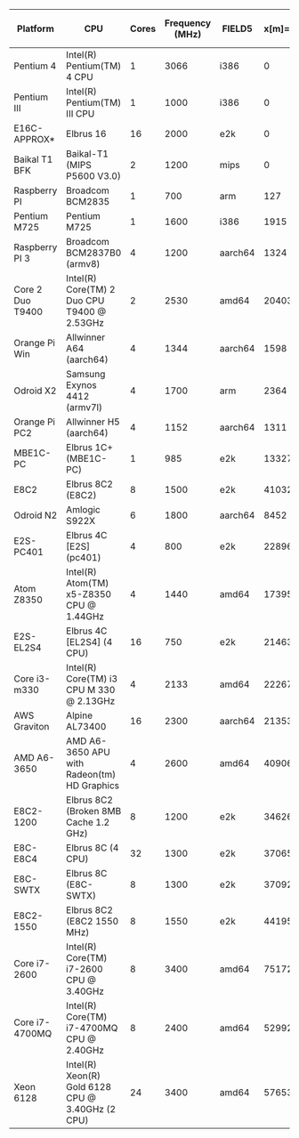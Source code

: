 |Platform        |CPU                                             |Cores|Frequency (MHz)|FIELD5 |16 KB, x[m]=x[m]+s*y[m] Sngl|512 KB, x[m]=x[m]+s*y[m] Sngl|8192 KB, x[m]=x[m]+s*y[m] Sngl|16 KB, x[m]=x[m]+y[m] Sngl|512 KB, x[m]=x[m]+y[m] Sngl|8192 KB, x[m]=x[m]+y[m] Sngl|16 KB, x[m]=y[m] Sngl|512 KB, x[m]=y[m] Sngl|8192 KB, x[m]=y[m] Sngl|
|----------------|------------------------------------------------|-----|---------------|-------|----------------------------|-----------------------------|------------------------------|--------------------------|---------------------------|----------------------------|---------------------|----------------------|-----------------------|
|Pentium 4       |Intel(R) Pentium(TM) 4 CPU                      |1    |3066           |i386   |0                           |0                            |0                             |0                         |0                          |0                           |0                    |0                     |0                      |
|Pentium III     |Intel(R) Pentium(TM) III CPU                    |1    |1000           |i386   |0                           |0                            |0                             |0                         |0                          |0                           |0                    |0                     |0                      |
|E16C-APPROX*    |Elbrus 16                                       |16   |2000           |e2k    |0                           |0                            |0                             |0                         |0                          |0                           |0                    |0                     |0                      |
|Baikal T1 BFK   |Baikal-T1 (MIPS P5600 V3.0)                     |2    |1200           |mips   |0                           |0                            |0                             |0                         |0                          |0                           |0                    |0                     |0                      |
|Raspberry PI    |Broadcom BCM2835                                |1    |700            |arm    |127                         |127                          |127                           |731                       |127                        |127                         |426                  |111                   |111                    |
|Pentium M725    |Pentium M725                                    |1    |1600           |i386   |1915                        |1530                         |844                           |2348                      |1670                       |850                         |1866                 |1145                  |420                    |
|Raspberry PI 3  |Broadcom BCM2837B0 (armv8)                      |4    |1200           |aarch64|1324                        |1598                         |1019                          |2240                      |1906                       |954                         |3136                 |2783                  |871                    |
|Core 2 Duo T9400|Intel(R) Core(TM) 2 Duo CPU     T9400  @ 2.53GHz|2    |2530           |amd64  |20403                       |14189                        |8249                          |18113                     |9344                       |8153                        |3232                 |5196                  |2131                   |
|Orange Pi Win   |Allwinner A64 (aarch64)                         |4    |1344           |aarch64|1598                        |1752                         |1019                          |2771                      |1787                       |1028                        |3483                 |3146                  |1374                   |
|Odroid X2       |Samsung Exynos 4412 (armv7l)                    |4    |1700           |arm    |2364                        |1464                         |1261                          |2543                      |1472                       |1271                        |3856                 |1324                  |627                    |
|Orange Pi PC2   |Allwinner H5 (aarch64)                          |4    |1152           |aarch64|1311                        |1224                         |1039                          |2872                      |1179                       |1009                        |4902                 |2284                  |1261                   |
|MBE1C-PC        |Elbrus 1C+ (MBE1C-PC)                           |1    |985            |e2k    |13327                       |31305                        |5856                          |10999                     |11421                      |9663                        |5073                 |10442                 |1163                   |
|E8C2            |Elbrus 8C2 (E8C2)                               |8    |1500           |e2k    |41032                       |41708                        |33881                         |19815                     |12399                      |9617                        |6124                 |4376                  |3318                   |
|Odroid N2       |Amlogic S922X                                   |6    |1800           |aarch64|8452                        |8214                         |3888                          |9876                      |8463                       |3966                        |8261                 |7260                  |3582                   |
|E2S-PC401       |Elbrus 4C [E2S] (pc401)                         |4    |800            |e2k    |22896                       |22106                        |8491                          |10053                     |6591                       |2092                        |8415                 |6145                  |1468                   |
|Atom Z8350      |Intel(R) Atom(TM) x5-Z8350 CPU @ 1.44GHz        |4    |1440           |amd64  |17395                       |14596                        |5208                          |17415                     |14356                      |5219                        |10075                |5598                  |1365                   |
|E2S-EL2S4       |Elbrus 4C [EL2S4] (4 CPU)                       |16   |750            |e2k    |21463                       |22714                        |7975                          |20662                     |23032                      |7809                        |10535                |11483                 |4263                   |
|Core i3-m330    |Intel(R) Core(TM) i3 CPU       M 330  @ 2.13GHz |4    |2133           |amd64  |22267                       |12837                        |4636                          |22396                     |13193                      |4996                        |10774                |8340                  |2387                   |
|AWS Graviton    |Alpine AL73400                                  |16   |2300           |aarch64|21353                       |17418                        |7336                          |7344                      |18328                      |21796                       |12118                |12120                 |4422                   |
|AMD A6-3650     |AMD A6-3650 APU with Radeon(tm) HD Graphics     |4    |2600           |amd64  |40906                       |37749                        |8578                          |40988                     |36529                      |8523                        |13655                |9154                  |2154                   |
|E8C2-1200       |Elbrus 8C2 (Broken 8MB Cache 1.2 GHz)           |8    |1200           |e2k    |34626                       |34168                        |28890                         |30016                     |34232                      |28920                       |16709                |18654                 |17513                  |
|E8C-E8C4        |Elbrus 8C (4 CPU)                               |32   |1300           |e2k    |37065                       |27882                        |23315                         |35758                     |27681                      |23172                       |18273                |16898                 |13798                  |
|E8C-SWTX        |Elbrus 8C (E8C-SWTX)                            |8    |1300           |e2k    |37092                       |29195                        |24130                         |37806                     |29193                      |24114                       |19096                |17431                 |14045                  |
|E8C2-1550       |Elbrus 8C2 (E8C2 1550 MHz)                      |8    |1550           |e2k    |44195                       |41990                        |36299                         |39990                     |42034                      |36355                       |21901                |23589                 |21518                  |
|Core i7-2600    |Intel(R) Core(TM) i7-2600 CPU @ 3.40GHz         |8    |3400           |amd64  |75172                       |53366                        |32794                         |75334                     |54605                      |32432                       |26348                |16541                 |8317                   |
|Core i7-4700MQ  |Intel(R) Core(TM) i7-4700MQ CPU @ 2.40GHz       |8    |2400           |amd64  |52992                       |29816                        |17618                         |59299                     |30982                      |18371                       |40254                |16127                 |9605                   |
|Xeon 6128       |Intel(R) Xeon(R) Gold 6128 CPU @ 3.40GHz (2 CPU)|24   |3400           |amd64  |57653                       |51351                        |26334                         |57982                     |52292                      |26638                       |45452                |37370                 |13360                  |
